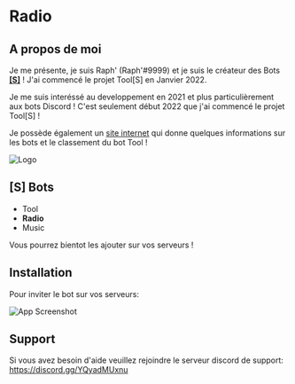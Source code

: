 # **Radio**

## A propos de moi

Je me présente, je suis Raph' (Raph'#9999) et je suis le créateur des Bots **[[S]](https://discord.gg/YQyadMUxnu)** !
J'ai commencé le projet Tool[S] en Janvier 2022.

Je me suis interéssé au developpement en 2021 et plus particulièrement aux bots Discord ! C'est seulement début 2022 que j'ai commencé le projet Tool[S] !


Je possède également un [site internet](https://toolsbot.ml) qui donne quelques informations sur les bots et le classement du bot Tool !


![Logo](https://cdn.discordapp.com/attachments/937806190921015296/980723406012055572/b.png)



## [S] Bots

 - Tool
 - **Radio**
 - Music

Vous pourrez bientot les ajouter sur vos serveurs !

## Installation

Pour inviter le bot sur vos serveurs:

![App Screenshot](https://cdn.discordapp.com/attachments/937806190921015296/980861884829954058/gd_x.png)


## Support

Si vous avez besoin d'aide veuillez rejoindre le serveur discord de support: https://discord.gg/YQyadMUxnu
